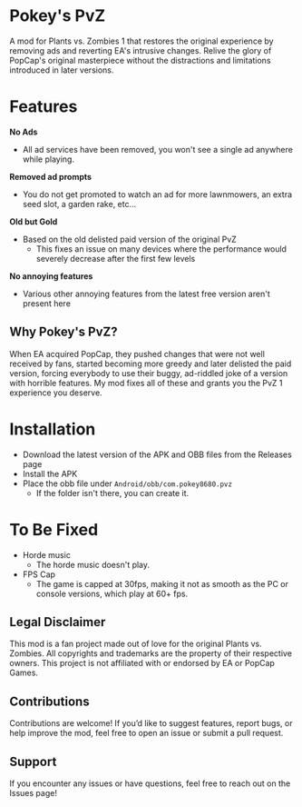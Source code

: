 # Pokey's PvZ

A mod for Plants vs. Zombies 1 that restores the original experience by removing ads and reverting EA's intrusive changes. Relive the glory of PopCap's original masterpiece without the distractions and limitations introduced in later versions.

# Features

**No Ads**
- All ad services have been removed, you won't see a single ad anywhere while playing.

**Removed ad prompts**
- You do not get promoted to watch an ad for more lawnmowers, an extra seed slot, a garden rake, etc...

**Old but Gold**
- Based on the old delisted paid version of the original PvZ
  - This fixes an issue on many devices where the performance would severely decrease after the first few levels
  
**No annoying features**
- Various other annoying features from the latest free version aren't present here 

## Why Pokey's PvZ?

When EA acquired PopCap, they pushed changes that were not well received by fans, started becoming more greedy and later delisted the paid version, forcing everybody to use their buggy, ad-riddled joke of a version with horrible features. My mod fixes all of these and grants you the PvZ 1 experience you deserve.

# Installation
- Download the latest version of the APK and OBB files from the Releases page
- Install the APK
- Place the obb file under `Android/obb/com.pokey8680.pvz`
  - If the folder isn't there, you can create it.

# To Be Fixed
- Horde music 
  - The horde music doesn't play.
- FPS Cap
  - The game is capped at 30fps, making it not as smooth as the PC or console versions, which play at 60+ fps.

## Legal Disclaimer

This mod is a fan project made out of love for the original Plants vs. Zombies. All copyrights and trademarks are the property of their respective owners. This project is not affiliated with or endorsed by EA or PopCap Games.

## Contributions

Contributions are welcome! If you’d like to suggest features, report bugs, or help improve the mod, feel free to open an issue or submit a pull request.

## Support

If you encounter any issues or have questions, feel free to reach out on the Issues page!
